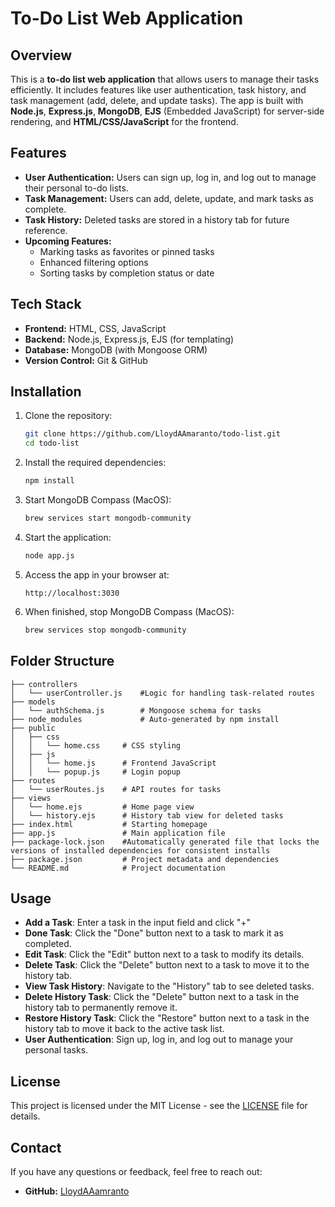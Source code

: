 
# To-Do List Web Application

## Overview

This is a **to-do list web application** that allows users to manage their tasks efficiently. It includes features like user authentication, task history, and task management (add, delete, and update tasks). The app is built with **Node.js**, **Express.js**, **MongoDB**, **EJS** (Embedded JavaScript) for server-side rendering, and **HTML/CSS/JavaScript** for the frontend.

## Features

- **User Authentication:** Users can sign up, log in, and log out to manage their personal to-do lists.
- **Task Management:** Users can add, delete, update, and mark tasks as complete.
- **Task History:** Deleted tasks are stored in a history tab for future reference.
- **Upcoming Features:**
  - Marking tasks as favorites or pinned tasks
  - Enhanced filtering options
  - Sorting tasks by completion status or date

## Tech Stack

- **Frontend:** HTML, CSS, JavaScript
- **Backend:** Node.js, Express.js, EJS (for templating)
- **Database:** MongoDB (with Mongoose ORM)
- **Version Control:** Git & GitHub

## Installation

1. Clone the repository:
   ```bash
   git clone https://github.com/LloydAAmaranto/todo-list.git
   cd todo-list
   ```

2. Install the required dependencies:
   ```bash
   npm install
   ```

3. Start MongoDB Compass (MacOS):
   ```bash
   brew services start mongodb-community
   ```

4. Start the application:
   ```bash
   node app.js
   ```

5. Access the app in your browser at:
   ```
   http://localhost:3030
   ```
   
6. When finished, stop MongoDB Compass (MacOS):
   ```bash
   brew services stop mongodb-community
   ```
  
## Folder Structure

```
├── controllers
│   └── userController.js    #Logic for handling task-related routes
├── models
│   └── authSchema.js        # Mongoose schema for tasks
├── node_modules             # Auto-generated by npm install
├── public
│   ├── css
│   │   └── home.css     # CSS styling
│   ├── js
│   │   └── home.js      # Frontend JavaScript
│   │   └── popup.js     # Login popup
├── routes
│   └── userRoutes.js    # API routes for tasks
├── views
│   └── home.ejs         # Home page view
│   └── history.ejs      # History tab view for deleted tasks
├── index.html           # Starting homepage
├── app.js               # Main application file
├── package-lock.json    #Automatically generated file that locks the versions of installed dependencies for consistent installs
├── package.json         # Project metadata and dependencies
└── README.md            # Project documentation
```

## Usage

- **Add a Task**: Enter a task in the input field and click "+"
- **Done Task**: Click the "Done" button next to a task to mark it as completed.
- **Edit Task**: Click the "Edit" button next to a task to modify its details.
- **Delete Task**: Click the "Delete" button next to a task to move it to the history tab.
- **View Task History**: Navigate to the "History" tab to see deleted tasks.
- **Delete History Task**: Click the "Delete" button next to a task in the history tab to permanently remove it.
- **Restore History Task**: Click the "Restore" button next to a task in the history tab to move it back to the active task list.
- **User Authentication**: Sign up, log in, and log out to manage your personal tasks.

## License

This project is licensed under the MIT License - see the [LICENSE](LICENSE) file for details.

## Contact

If you have any questions or feedback, feel free to reach out:

- **GitHub:** [LloydAAamranto](https://github.com/LloydAAmaranto)
